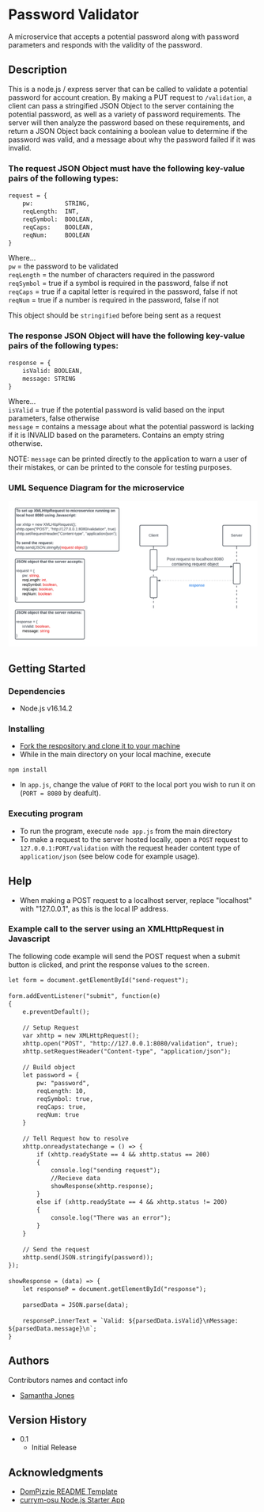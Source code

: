 # Password Validator
  
A microservice that accepts a potential password along with password parameters and responds with the validity of the password.
  
## Description
  
This is a node.js / express server that can be called to validate a potential password for account creation. By making a PUT request to `/validation`, a client can pass a stringified JSON Object to the server containing the potential password, as well as a variety of password requirements. The server will then analyze the password based on these requirements, and return a JSON Object back containing a boolean value to determine if the password was valid, and a message about why the password failed if it was invalid.
  
### The request JSON Object must have the following key-value pairs of the following types:
  
```
request = {
    pw:         STRING,
    reqLength:  INT,
    reqSymbol:  BOOLEAN,
    reqCaps:    BOOLEAN,
    reqNum:     BOOLEAN
}
```
  
Where...  
`pw`        = the password to be validated  
`reqLength` = the number of characters required in the password  
`reqSymbol` = true if a symbol is required in the password, false if not  
`reqCaps`   = true if a capital letter is required in the password, false if not  
`reqNum`    = true if a number is required in the password, false if not  
  
This object should be `stringified` before being sent as a request  
  
### The response JSON Object will have the following key-value pairs of the following types:
  
```
response = {
    isValid: BOOLEAN,
    message: STRING
}
```
  
Where...  
`isValid` = true if the potential password is valid based on the input parameters, false otherwise  
`message` = contains a message about what the potential password is lacking if it is INVALID based on the parameters. Contains an empty string otherwise.  
  
  
NOTE: `message` can be printed directly to the application to warn a user of their mistakes, or can be printed to the console for testing purposes.  

### UML Sequence Diagram for the microservice

![UML Sequence Diagram](PasswordValidator.png?raw=true)

## Getting Started

### Dependencies

* Node.js v16.14.2

### Installing

* [Fork the respository and clone it to your machine](https://docs.github.com/en/get-started/quickstart/fork-a-repo)  
* While in the main directory on your local machine, execute  
```
npm install
```  
* In `app.js`, change the value of `PORT` to the local port you wish to run it on (`PORT = 8080` by deafult).

### Executing program

* To run the program, execute `node app.js` from the main directory
* To make a request to the server hosted locally, open a `POST` request to `127.0.0.1:PORT/validation` with the request header content type of `application/json` (see below code for example usage).

## Help

* When making a POST request to a localhost server, replace "localhost" with "127.0.0.1", as this is the local IP address.

### Example call to the server using an XMLHttpRequest in Javascript
  
The following code example will send the POST request when a submit button is clicked, and print the response values to the screen.
  
```
let form = document.getElementById("send-request");

form.addEventListener("submit", function(e)
{
    e.preventDefault();

    // Setup Request
    var xhttp = new XMLHttpRequest();
    xhttp.open("POST", "http://127.0.0.1:8080/validation", true);
    xhttp.setRequestHeader("Content-type", "application/json");

    // Build object
    let password = {
        pw: "password",
        reqLength: 10,
        reqSymbol: true,
        reqCaps: true,
        reqNum: true
    }

    // Tell Request how to resolve
    xhttp.onreadystatechange = () => {
        if (xhttp.readyState == 4 && xhttp.status == 200)
        {
            console.log("sending request");
            //Recieve data
            showResponse(xhttp.response);
        }
        else if (xhttp.readyState == 4 && xhttp.status != 200)
        {
            console.log("There was an error");
        }
    }

    // Send the request
    xhttp.send(JSON.stringify(password));
});

showResponse = (data) => {
    let responseP = document.getElementById("response");

    parsedData = JSON.parse(data);

    responseP.innerText = `Valid: ${parsedData.isValid}\nMessage: ${parsedData.message}\n`;
}
```

## Authors

Contributors names and contact info

* [Samantha Jones](https://github.com/kanisxlupus)

## Version History
* 0.1
    * Initial Release

## Acknowledgments

* [DomPizzie README Template](https://gist.github.com/DomPizzie/7a5ff55ffa9081f2de27c315f5018afc)
* [currym-osu Node.js Starter App](https://github.com/osu-cs340-ecampus/nodejs-starter-app)
